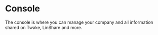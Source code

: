 # Console

The console is where you can manage your company and all information shared on Twake, LinShare and more.





